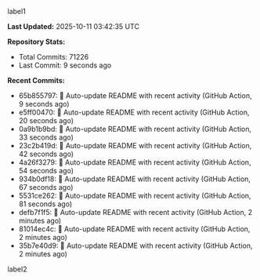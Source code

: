 
label1 
<!-- ACTIVITY_START -->
**Last Updated:** 2025-10-11 03:42:35 UTC

**Repository Stats:**
- Total Commits: 71226
- Last Commit: 9 seconds ago

**Recent Commits:**
- 65b855797: 🤖 Auto-update README with recent activity (GitHub Action, 9 seconds ago)
- e5ff00470: 🤖 Auto-update README with recent activity (GitHub Action, 20 seconds ago)
- 0a9b1b9bd: 🤖 Auto-update README with recent activity (GitHub Action, 33 seconds ago)
- 23c2b419d: 🤖 Auto-update README with recent activity (GitHub Action, 42 seconds ago)
- 4a26f3279: 🤖 Auto-update README with recent activity (GitHub Action, 54 seconds ago)
- 934b0df18: 🤖 Auto-update README with recent activity (GitHub Action, 67 seconds ago)
- 5531ce262: 🤖 Auto-update README with recent activity (GitHub Action, 81 seconds ago)
- defb7f1f5: 🤖 Auto-update README with recent activity (GitHub Action, 2 minutes ago)
- 81014ec4c: 🤖 Auto-update README with recent activity (GitHub Action, 2 minutes ago)
- 35b7e40d9: 🤖 Auto-update README with recent activity (GitHub Action, 2 minutes ago)
<!-- ACTIVITY_END -->

label2
